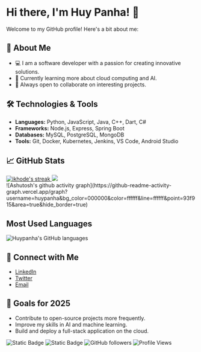 # Hi there, I'm Huy Panha! 👋

Welcome to my GitHub profile! Here's a bit about me:

## 🚀 About Me
- 💻 I am a software developer with a passion for creating innovative solutions.
- 🌱 Currently learning more about cloud computing and AI.
- 🤝 Always open to collaborate on interesting projects.

## 🛠️ Technologies & Tools
- **Languages:** Python, JavaScript, Java, C++, Dart, C#
- **Frameworks:** Node.js, Express, Spring Boot
- **Databases:** MySQL, PostgreSQL, MongoDB
- **Tools:** Git, Docker, Kubernetes, Jenkins, VS Code, Android Studio

## 📈 GitHub Stats
<div>
<a href="https://github.com/huypanha">
      <img alt="ikhode's streak" src="https://github-readme-streak-stats-9m8ugfa77-denvercoder1.vercel.app/?user=huypanha&theme=monokai-metallian&border_radius=0&card_width=417&card_height=194&background=0D1017&fire=E8EDF3&currStreakNum=E8EDF3&sideNums=E8EDF3&currStreakLabel=E8EDF3&sideLabels=E8EDF3F0&dates=E8EDF3D5&ring=E8EDF3F0&card_width=400&card_height=195"/>
    </a>
  <a href="https://github.com/huypanha">
<img src="https://github-readme-stats.vercel.app/api?username=huypanha&show_icons=true&bg_color=0D1017&border_radius=0&text_color=E8EDF3D5&title_color=E8EDF3&icon_color=E8EDF3&hide_border=false&card_width=414&card_height=195"/>
    </a>
</div>
![Ashutosh's github activity graph](https://github-readme-activity-graph.vercel.app/graph?username=huypanha&bg_color=000000&color=ffffff&line=ffffff&point=93f915&area=true&hide_border=true)

## Most Used Languages
![Huypanha's GitHub languages](https://github-readme-stats.vercel.app/api/top-langs/?username=huypanha&size_weight=0.5&count_weight=0.5)

## 🔗 Connect with Me
- [LinkedIn](https://www.linkedin.com/in/huypanha)
- [Twitter](https://twitter.com/huypanha)
- [Email](mailto:huypanha558@gmail.com)

<!-- ## 📚 Latest Blog Posts -->
<!-- BLOG-POST-LIST:START -->
<!-- BLOG-POST-LIST:END -->

## 🎯 Goals for 2025
- Contribute to open-source projects more frequently.
- Improve my skills in AI and machine learning.
- Build and deploy a full-stack application on the cloud.

![Static Badge](https://img.shields.io/badge/Thanks%20for%20visiting!-05122A)
![Static Badge](https://img.shields.io/badge/Show%20some%20%E2%9D%A4%EF%B8%8F%20by%20%E2%AD%90%20repositories%20you%20find%20helpful!%20-05122A)
![GitHub followers](https://img.shields.io/github/followers/huypanha?style=flat&logo=github&color=05122A&labelColor=05122A)
![Profile Views](https://komarev.com/ghpvc/?username=huypanha&style=flat&labelolor=05122A&color=05122A)

